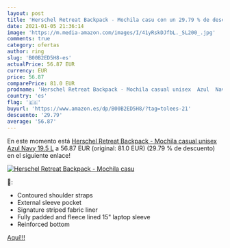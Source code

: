 ```yaml
---
layout: post
title: 'Herschel Retreat Backpack - Mochila casu con un 29.79 % de descuento'
date: 2021-01-05 21:36:14
image: 'https://m.media-amazon.com/images/I/41yRskDJfbL._SL200_.jpg'
comments: true
category: ofertas
author: ring
slug: 'B00B2ED5H8-es'
actualPrice: 56.87 EUR
currency: EUR
price: 56.87
comparePrice: 81.0 EUR
prodname: 'Herschel Retreat Backpack - Mochila casual unisex  Azul  Navy   19.5 L'
country: 'es'
flag: '🇪🇸'
buyurl: 'https://www.amazon.es/dp/B00B2ED5H8/?tag=tolees-21'
descuento: '29.79'
average: '56.87'
---
```


En este momento está [Herschel Retreat Backpack - Mochila casual unisex  Azul  Navy   19.5 L](https://www.amazon.es/dp/B00B2ED5H8/?tag=tolees-21) a 56.87 EUR (original: 81.0 EUR) (29.79 %  de descuento) en el siguiente enlace!

[![Herschel Retreat Backpack - Mochila casu](https://m.media-amazon.com/images/I/41yRskDJfbL._SL200_.jpg)](https://www.amazon.es/dp/B00B2ED5H8/?tag=tolees-21)

🔎:

- Contoured shoulder straps
- External sleeve pocket
- Signature striped fabric liner
- Fully padded and fleece lined 15" laptop sleeve
- Reinforced bottom

[Aquí!!!](https://www.amazon.es/dp/B00B2ED5H8/?tag=tolees-21)
